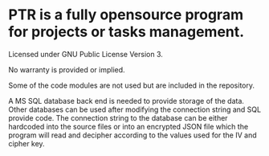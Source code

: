 # PTR is a fully opensource program for projects or tasks management. 
Licensed under GNU Public License Version 3.

No warranty is provided or implied.

Some of the code modules are not used but are included in the repository.

A MS SQL database back end is needed to provide storage of the data. Other databases can be used after modifying the connection string and SQL provide code. 
The connection string to the database can be either hardcoded into the source files or into an encrypted JSON file which the program will read and decipher according to the values used for the IV and cipher key. 
